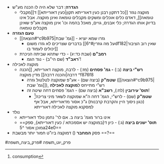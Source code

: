 * **הגדרה**: דבר שלא היה לו הכנה מע"ש
	* מוקצה נגזר [[כל דתקון רבנן כעין דאורייתא תקון|כעין דאורייתא]] ד[[מקבלי טומאה]], דאדם כלים אוכלים ומשקים מקבלים טומאה ואינן מוקצה. אבל אינו בדיוק אותו הגדרה; כלי אבנים, גויים, מאכל בהמה וכו' אינן מוקצה אע"פ שאינן מקבלים טומאה
* **טעם הגזרה**
	* [[הוצאה#^c9b975|גמ' שבת]] - גזרו שמא יוציא
		* בדברים שצריכים לא גזרו משום [[על מה גוזרין#^6df182|שאין רוב הציבור יכולים לעמוד בו]]
	* **רמב"ם** (שבת כד:יג) - כדי שתהא שביתה הניכרת
		* **ראב"ד** (שם הי"ב) - נגד הגמ'!
* מוקצה לאכילה
	* **רש"י ביצה** (ב:) **- גמ' פסחים** (מז:) - לרבה, מוקצה דאורייתא, [[הכנה דרבה|והכנה דרבה]] מדין מוקצה ^f876f8
		* **שטמ"ק** (ביצה שם) - אע"פ שמוקצה לטלטול גזרה ([[הוצאה#^c9b975|גמ' שבת]]), רש"י מתייחס ל**מוקצה לאכילה**
		* **תוס' עירובין** (לח:), **רשב"א** (ביצה שם) - הגמ' פסחים דחה שיטה זה!
			* **שטמ"ק** (שם) - לרש"י, הגמ' דחה ה"א שמוקצה לשאר מיני צריכה[^1] (כגון ניסוך היין והקרבת קרבנות) ג"כ אסור מדאורייתא, אבל אף למסקנא מוקצה לאכילה דאורייתא
* נולד
	* אינו ברור מגמ' ביצה ב. אם לר' נחמן נולד דאורייתא
	* ==**תוס' ישנים ביצה** (ג:) - כיון ד{במוקצה יש אסמכתא / כעין דאורייתא}, ספק מוכן אסור ^5a24e0==
* פסק **המחבר** () דמוקצה ביו"ט חמור יותר מבשבת ==?==

#פרק_יוט_תשפה #פרק_ביצה_תשפה

[^1]:	consumption